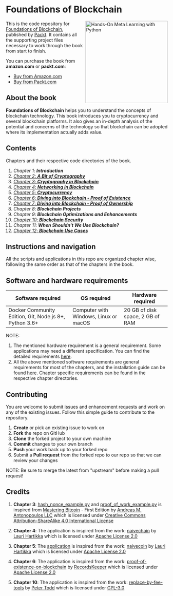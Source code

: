 # Foundations of Blockchain

<a href="https://www.packtpub.com/big-data-and-business-intelligence/hands-meta-learning-python#utm_source=github&utm_medium=repository&utm_campaign=9781789534207"><img src="https://d1ldz4te4covpm.cloudfront.net/sites/default/files/imagecache/ppv4_main_book_cover/B10355_MockupCover.png" alt="Hands-On Meta Learning with Python" height="256px" align="right"></a>

This is the code repository for [Foundations of Blockchain](https://packtpub.com/big-data-and-business-intelligence/foundations-blockchain), published by [Packt](https://www.packtpub.com). It contains all the supporting project files necessary to work through the book from start to finish.

You can purchase the book from **amazon.com** or **packt.com**: 

* [Buy from Amazon.com](https://www.amazon.com/dp/1789139392) 
* [Buy from Packt.com](https://www.packtpub.com/big-data-and-business-intelligence/foundations-blockchain) 


## About the book

**Foundations of Blockchain** helps you to understand the concepts of blockchain technology. This book introduces you to cryptocurrency and several blockchain
platforms. It also gives an in-depth analysis of the potential and concerns of the technology
so that blockchain can be adopted where its implementation actually adds value.

## Contents

Chapters and their respective code directories of the book.

 1. *Chapter 1*: ***Introduction***
 2. [*Chapter 2*: ***A Bit of Cryptography***](./chapter02)
 3. [*Chapter 3*: ***Cryptography in Blockchain***](./chapter03)
 4. [*Chapter 4*: ***Networking in Blockchain***](./chapter04)
 5. [*Chapter 5*: ***Cryptocurrency***](./chapter05)
 6. [*Chapter 6*: ***Diving into Blockchain - Proof of Existence***](./chapter06)
 7. [*Chapter 7*: ***Diving into Blockchain - Proof of Ownership***](./chapter07)
 8. *Chapter 8*: ***Blockchain Projects***
 9. *Chapter 9*: ***Blockchain Optimizations and Enhancements***
 10. [*Chapter 10*: ***Blockchain Security***](./chapter10)
 11. *Chapter 11*: ***When Shouldn't We Use Blockchain?***
 12. [*Chapter 12*: ***Blockchain Use Cases***](./chapter12)
 


## Instructions and navigation

All the scripts and applications in this repo are organized chapter wise, following the same order as that of the chapters in the book.


## Software and hardware requirements

| Software required | OS required | Hardware required | 
| ----------------- | ----------- | ----------------- |
| Docker Community Edition, Git, Node.js 8+, Python 3.6+ | Computer with Windows, Linux or macOS | 20 GB of disk space, 2 GB of RAM |

NOTE:
1. The mentioned hardware requirement is a general requirement. Some applications may need a different specification. You can find the detailed requirements [here](./prerequisites/software-hardware-req.md).
2. All the above mentioned software requirements are general requirements for most of the chapters, and the installation guide can be 
found [here](./prerequisites). Chapter specific requirements can be found in the respective chapter directories.

## Contributing

You are welcome to submit issues and enhancement requests and work on any of the existing issues. Follow this simple guide to contribute to the repository.

 1. **Create** or pick an existing issue to work on
 2. **Fork** the repo on GitHub
 3. **Clone** the forked project to your own machine
 4. **Commit** changes to your own branch
 5. **Push** your work back up to your forked repo
 6. Submit a **Pull request** from the forked repo to our repo so that we can review your changes

NOTE: Be sure to merge the latest from "upstream" before making a pull request!

## Credits

 1. **Chapter 3**: [hash_nonce_example.py](./chapter03/hash_nonce_example.py) and [proof_of_work_example.py](./chapter03/proof_of_work_example.py) is inspired from [Mastering Bitcoin](https://github.com/bitcoinbook/bitcoinbook) - First Edition
                by [Andreas M. Antonopoulos LLC](http://antonopoulos.com/) which is
                    licensed under [Creative Commons Attribution-ShareAlike 4.0
                    International License](http://creativecommons.org/licenses/by-sa/4.0/)
                    
 2. **Chapter 4**: The application is inspired from the work: [naivechain](https://github.com/lhartikk/naivechain) by [Lauri Hartikka](https://github.com/lhartikk/) which is
                                   licensed under [Apache License 2.0](https://www.apache.org/licenses/LICENSE-2.0)
                                   
 3. **Chapter 5**: The [application](./chapter05/cryptocurrency_application/) is inspired from the work: [naivecoin](https://github.com/lhartikk/naivecoin) by [Lauri Hartikka](https://github.com/lhartikk/) which is
                                                                                                             licensed under [Apache License 2.0](https://www.apache.org/licenses/LICENSE-2.0)            
                                                                                                             
 4. **Chapter 6**: The application is inspired from the work: [proof-of-existence-on-blockchain](https://github.com/RecordsKeeper/proof-of-existence-on-blockchain) by [RecordsKeeper](https://github.com/RecordsKeeper) which is
                                                                                                                           licensed under [Apache License 2.0](https://www.apache.org/licenses/LICENSE-2.0)            
 5. **Chapter 10**: The application is inspired from the work: [replace-by-fee-tools](https://github.com/petertodd/replace-by-fee-tools/blob/master/doublespend.py) by [Peter Todd](https://github.com/petertodd) which is
                licensed under [GPL-3.0](https://www.gnu.org/licenses/gpl-3.0.en.html)
                                                                                                                                              
                                                                                                                                              
